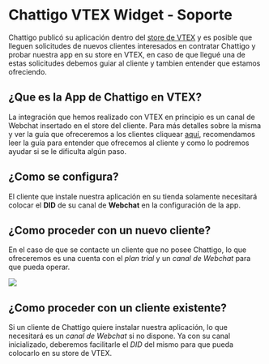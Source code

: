 
# Chattigo VTEX Widget  - Soporte
Chattigo publicó su aplicación dentro del [store de VTEX](https://apps.vtex.com/chattigopartnercl-chattigo-webchat-widget/p) y es posible que lleguen solicitudes de nuevos clientes interesados en contratar Chattigo y probar nuestra app en su store en VTEX, en caso de que llegué una de estas solicitudes debemos guiar al cliente y tambien entender que estamos ofreciendo.

## ¿Que es la App de Chattigo en VTEX?

La integración que hemos realizado con VTEX en principio es un canal de Webchat insertado en el store del cliente. Para más detalles sobre la misma y ver la guía que ofreceremos a los clientes cliquear [aquí](https://github.com/mromerachattigo/vtex-chattigo-images#spanish), recomendamos leer la guía para entender que ofrecemos al cliente y como lo podremos ayudar si se le dificulta algún paso.

## ¿Como se configura?

El cliente que instale nuestra aplicación en su tienda solamente necesitará colocar el **DID** de su canal de **Webchat** en la configuración de la app.

## ¿Como proceder con un nuevo cliente?

En el caso de que se contacte un cliente que no posee Chattigo, lo que ofreceremos es una cuenta con el *plan trial* y un *canal de Webchat* para que pueda operar.

![][image-50]

## ¿Como proceder con un cliente existente?

Si un cliente de Chattigo quiere instalar nuestra aplicación, lo que necesitará es un *canal de Webchat* si no dispone. Ya con su canal inicializado, deberemos facilitarle el *DID* del mismo para que pueda colocarlo en su store de VTEX.

[image-50]: https://raw.githubusercontent.com/mromerachattigo/vtex-chattigo-images/main/images/50.png
